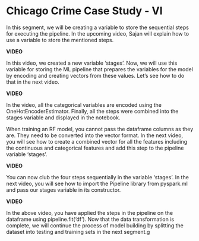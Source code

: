 # Chicago Crime Case Study - VI

In this segment, we will be creating a variable to store the sequential steps for executing the pipeline. In the upcoming video, Sajan will explain how to use a variable to store the mentioned steps.

**VIDEO**

In this video, we created a new variable ‘stages’. Now, we will use this variable for storing the ML pipeline that prepares the variables for the model by encoding and creating vectors from these values. Let’s see how to do that in the next video.

**VIDEO**

In the video, all the categorical variables are encoded using the OneHotEncoderEstimator. Finally, all the steps were combined into the stages variable and displayed in the notebook.

When training an RF model, you cannot pass the dataframe columns as they are. They need to be converted into the vector format. In the next video, you will see how to create a combined vector for all the features including the continuous and categorical features and add this step to the pipeline variable ‘stages’.

**VIDEO**

You can now club the four steps sequentially in the variable ‘stages’. In the next video, you will see how to import the Pipeline library from pyspark.ml and pass our stages variable in its constructor.

**VIDEO**

In the above video, you have applied the steps in the pipeline on the dataframe using pipeline.fit(‘df’). Now that the data transformation is complete, we will continue the process of model building by splitting the dataset into testing and training sets in the next segment.g